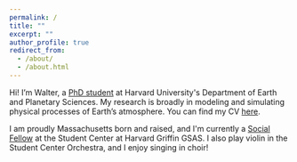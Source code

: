 ```yaml
---
permalink: /
title: ""
excerpt: ""
author_profile: true
redirect_from: 
  - /about/
  - /about.html
---
```


Hi! I’m Walter, a [PhD student](https://eps.harvard.edu/people/walter-shen) at Harvard University's Department of Earth and Planetary Sciences. My research is broadly in modeling and simulating physical processes of Earth’s atmosphere. You can find my CV [here](https://shenwalter.github.io/files/Walter_Shen_CV_Aug_2023.pdf).

I am proudly Massachusetts born and raised, and I'm currently a [Social Fellow](https://engage.gsas.harvard.edu/news/282632#:~:text=Walter%20Shen) at the Student Center at Harvard Griffin GSAS. I also play violin in the Student Center Orchestra, and I enjoy singing in choir!
